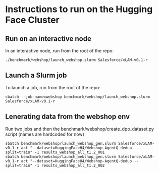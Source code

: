 # Instructions to run on the Hugging Face Cluster

## Run on an interactive node

In an interactive node, run from the root of the repo:

```shell
./benchmark/webshop/launch_webshop.slurm Salesforce/xLAM-v0.1-r
```

## Launch a Slurm job

To launch a job, run from the root of the repo:

```shell
sbatch --job-name=webshop benchmark/webshop/launch_webshop.slurm Salesforce/xLAM-v0.1-r
```

## Lenerating data from the webshop env
Run two jobs and then the benchmark/webshop/create_dpo_dataset.py script (names are hardcoded for now)
```shell
sbatch benchmark/webshop/launch_webshop_gen.slurm Salesforce/xLAM-v0.1-r act "--dataset=HuggingFaceH4/Webshop-AgentQ-dedup --split=train" -1 results_webshop_all_t1.2_001
sbatch benchmark/webshop/launch_webshop_gen.slurm Salesforce/xLAM-v0.1-r act "--dataset=HuggingFaceH4/Webshop-AgentQ-dedup --split=train" -1 results_webshop_all_t1.2_002
```

